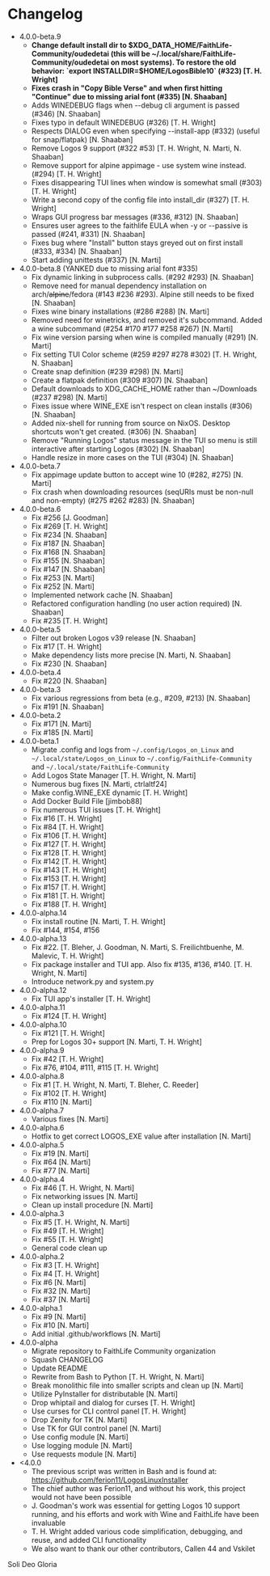 # Changelog

- 4.0.0-beta.9
	- **Change default install dir to $XDG_DATA_HOME/FaithLife-Community/oudedetai (this will be ~/.local/share/FaithLife-Community/oudedetai on most systems). To restore the old behavior: `export INSTALLDIR=$HOME/LogosBible10` (#323) [T. H. Wright]**
	- **Fixes crash in "Copy Bible Verse" and when first hitting "Continue" due to missing arial font (#335) [N. Shaaban]**
	- Adds WINEDEBUG flags when --debug cli argument is passed (#346) [N. Shaaban]
	- Fixes typo in default WINEDEBUG (#326) [T. H. Wright]
	- Respects DIALOG even when specifying --install-app (#332) (useful for snap/flatpak) [N. Shaaban]
	- Remove Logos 9 support (#322 #53) [T. H. Wright, N. Marti, N. Shaaban]
	- Remove support for alpine appimage - use system wine instead. (#294) [T. H. Wright]
	- Fixes disappearing TUI lines when window is somewhat small (#303) [T. H. Wright]
	- Write a second copy of the config file into install_dir (#327) [T. H. Wright]
	- Wraps GUI progress bar messages (#336, #312) [N. Shaaban]
	- Ensures user agrees to the faithlife EULA when -y or --passive is passed (#241, #331) [N. Shaaban]
	- Fixes bug where "Install" button stays greyed out on first install (#333, #334) [N. Shaaban]
	- Start adding unittests (#337) [N. Marti]
- 4.0.0-beta.8 (YANKED due to missing arial font #335)
	- Fix dynamic linking in subprocess calls. (#292 #293) [N. Shaaban]
	- Remove need for manual dependency installation on arch/~~alpine~~/fedora (#143 #236 #293). Alpine still needs to be fixed [N. Shaaban]
	- Fixes wine binary installations (#286 #288) [N. Marti]
	- Removed need for winetricks, and removed it's subcommand. Added a wine subcommand (#254 #170 #177 #258 #267) [N. Marti]
	- Fix wine version parsing when wine is compiled manually (#291) [N. Marti]
	- Fix setting TUI Color scheme (#259 #297 #278 #302)  [T. H. Wright, N. Shaaban]
	- Create snap definition (#239 #298) [N. Marti]
	- Create a flatpak definition (#309 #307) [N. Shaaban]
	- Default downloads to XDG_CACHE_HOME rather than ~/Downloads (#237 #298) [N. Marti]
	- Fixes issue where WINE_EXE isn't respect on clean installs (#306) [N. Shaaban]
	- Added nix-shell for running from source on NixOS. Desktop shortcuts won't get created. (#306) [N. Shaaban]
	- Remove "Running Logos" status message in the TUI so menu is still interactive after starting Logos (#302) [N. Shaaban]
	- Handle resize in more cases on the TUI (#304) [N. Shaaban]
- 4.0.0-beta.7
	- Fix appimage update button to accept wine 10 (#282, #275) [N. Marti]
	- Fix crash when downloading resources (seqURIs must be non-null and non-empty) (#275 #262 #283) [N. Shaaban]
- 4.0.0-beta.6
	- Fix #256 [J. Goodman]
	- Fix #269 [T. H. Wright]
	- Fix #234 [N. Shaaban]
	- Fix #187 [N. Shaaban]
	- Fix #168 [N. Shaaban]
	- Fix #155 [N. Shaaban]
	- Fix #147 [N. Shaaban]
	- Fix #253 [N. Marti]
	- Fix #252 [N. Marti]
	- Implemented network cache [N. Shaaban]
	- Refactored configuration handling (no user action required) [N. Shaaban]
  	- Fix #235 [T. H. Wright]
- 4.0.0-beta.5
	- Filter out broken Logos v39 release [N. Shaaban]
	- Fix #17 [T. H. Wright]
	- Make dependency lists more precise [N. Marti, N. Shaaban]
	- Fix #230 [N. Shaaban]
- 4.0.0-beta.4
	- Fix #220 [N. Shaaban]
- 4.0.0-beta.3
	- Fix various regressions from beta (e.g., #209, #213) [N. Shaaban]
	- Fix #191 [N. Shaaban]
- 4.0.0-beta.2
	- Fix #171 [N. Marti]
	- Fix #185 [N. Marti]
- 4.0.0-beta.1
	- Migrate .config and logs from `~/.config/Logos_on_Linux` and `~/.local/state/Logos_on_Linux` to `~/.config/FaithLife-Community` and `~/.local/state/FaithLife-Community`
	- Add Logos State Manager [T. H. Wright, N. Marti]
	- Numerous bug fixes [N. Marti, ctrlaltf24]
	- Make config.WINE_EXE dynamic [T. H. Wright]
	- Add Docker Build File [jimbob88]
	- Fix numerous TUI issues [T. H. Wright]
	- Fix #16 [T. H. Wright]
	- Fix #84 [T. H. Wright]
	- Fix #106 [T. H. Wright]
	- Fix #127 [T. H. Wright]
	- Fix #128 [T. H. Wright]
	- Fix #142 [T. H. Wright]
	- Fix #143 [T. H. Wright]
	- Fix #153 [T. H. Wright]
	- Fix #157 [T. H. Wright]
	- Fix #181 [T. H. Wright]
	- Fix #188 [T. H. Wright]
- 4.0.0-alpha.14
	- Fix install routine [N. Marti, T. H. Wright]
	- Fix #144, #154, #156
- 4.0.0-alpha.13
	- Fix #22. [T. Bleher, J. Goodman, N. Marti, S. Freilichtbuenhe, M. Malevic, T. H. Wright]
	- Fix package installer and TUI app. Also fix #135, #136, #140. [T. H. Wright, N. Marti]
	- Introduce network.py and system.py
- 4.0.0-alpha.12
	- Fix TUI app's installer [T. H. Wright]
- 4.0.0-alpha.11
	- Fix #124 [T. H. Wright]
- 4.0.0-alpha.10
	- Fix #121 [T. H. Wright]
	- Prep for Logos 30+ support [N. Marti, T. H. Wright]
- 4.0.0-alpha.9
	- Fix #42 [T. H. Wright]
	- Fix #76, #104, #111, #115 [T. H. Wright]
- 4.0.0-alpha.8
	- Fix #1 [T. H. Wright, N. Marti, T. Bleher, C. Reeder]
	- Fix #102 [T. H. Wright]
	- Fix #110 [N. Marti]
- 4.0.0-alpha.7
	- Various fixes [N. Marti]
- 4.0.0-alpha.6
	- Hotfix to get correct LOGOS_EXE value after installation [N. Marti]
- 4.0.0-alpha.5
	- Fix #19 [N. Marti]
	- Fix #64 [N. Marti]
	- Fix #77 [N. Marti]
- 4.0.0-alpha.4
	- Fix #46 [T. H. Wright, N. Marti]
	- Fix networking issues [N. Marti]
	- Clean up install procedure [N. Marti]
- 4.0.0-alpha.3
	- Fix #5 [T. H. Wright, N. Marti]
	- Fix #49 [T. H. Wright]
	- Fix #55 [T. H. Wright]
	- General code clean up
- 4.0.0-alpha.2
	- Fix #3 [T. H. Wright]
	- Fix #4 [T. H. Wright]
	- Fix #6 [N. Marti]
	- Fix #32 [N. Marti]
	- Fix #37 [N. Marti]
- 4.0.0-alpha.1
	- Fix #9 [N. Marti]
 	- Fix #10 [N. Marti]
  	- Add initial .github/workflows [N. Marti]
- 4.0.0-alpha
	- Migrate repository to FaithLife Community organization
	- Squash CHANGELOG
	- Update README
	- Rewrite from Bash to Python [T. H. Wright, N. Marti]
	- Break monolithic file into smaller scripts and clean up [N. Marti]
	- Utilize PyInstaller for distributable [N. Marti]
	- Drop whiptail and dialog for curses [T. H. Wright]
	- Use curses for CLI control panel [T. H. Wright]
	- Drop Zenity for TK [N. Marti]
	- Use TK for GUI control panel [N. Marti]
	- Use config module [N. Marti]
	- Use logging module [N. Marti]
	- Use requests module [N. Marti]
- <4.0.0
	- The previous script was written in Bash and is found at: https://github.com/ferion11/LogosLinuxInstaller
	- The chief author was Ferion11, and without his work, this project would not have been possible
	- J. Goodman's work was essential for getting Logos 10 support running, and his efforts and work with Wine and FaithLife have been invaluable
	- T. H. Wright added various code simplification, debugging, and reuse, and added CLI functionality
	- We also want to thank our other contributors, Callen 44 and Vskilet

Soli Deo Gloria


